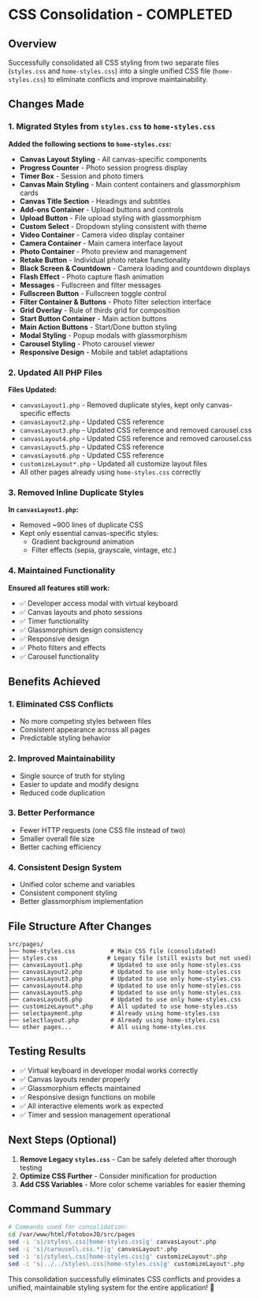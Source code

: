 # CSS Consolidation - COMPLETED

## Overview

Successfully consolidated all CSS styling from two separate files (`styles.css` and `home-styles.css`) into a single unified CSS file (`home-styles.css`) to eliminate conflicts and improve maintainability.

## Changes Made

### 1. Migrated Styles from `styles.css` to `home-styles.css`

**Added the following sections to `home-styles.css`:**

- **Canvas Layout Styling** - All canvas-specific components
- **Progress Counter** - Photo session progress display
- **Timer Box** - Session and photo timers
- **Canvas Main Styling** - Main content containers and glassmorphism cards
- **Canvas Title Section** - Headings and subtitles
- **Add-ons Container** - Upload buttons and controls
- **Upload Button** - File upload styling with glassmorphism
- **Custom Select** - Dropdown styling consistent with theme
- **Video Container** - Camera video display container
- **Camera Container** - Main camera interface layout
- **Photo Container** - Photo preview and management
- **Retake Button** - Individual photo retake functionality
- **Black Screen & Countdown** - Camera loading and countdown displays
- **Flash Effect** - Photo capture flash animation
- **Messages** - Fullscreen and filter messages
- **Fullscreen Button** - Fullscreen toggle control
- **Filter Container & Buttons** - Photo filter selection interface
- **Grid Overlay** - Rule of thirds grid for composition
- **Start Button Container** - Main action buttons
- **Main Action Buttons** - Start/Done button styling
- **Modal Styling** - Popup modals with glassmorphism
- **Carousel Styling** - Photo carousel viewer
- **Responsive Design** - Mobile and tablet adaptations

### 2. Updated All PHP Files

**Files Updated:**

- `canvasLayout1.php` - Removed duplicate styles, kept only canvas-specific effects
- `canvasLayout2.php` - Updated CSS reference
- `canvasLayout3.php` - Updated CSS reference and removed carousel.css
- `canvasLayout4.php` - Updated CSS reference and removed carousel.css
- `canvasLayout5.php` - Updated CSS reference
- `canvasLayout6.php` - Updated CSS reference
- `customizeLayout*.php` - Updated all customize layout files
- All other pages already using `home-styles.css` correctly

### 3. Removed Inline Duplicate Styles

**In `canvasLayout1.php`:**

- Removed ~900 lines of duplicate CSS
- Kept only essential canvas-specific styles:
  - Gradient background animation
  - Filter effects (sepia, grayscale, vintage, etc.)

### 4. Maintained Functionality

**Ensured all features still work:**

- ✅ Developer access modal with virtual keyboard
- ✅ Canvas layouts and photo sessions
- ✅ Timer functionality
- ✅ Glassmorphism design consistency
- ✅ Responsive design
- ✅ Photo filters and effects
- ✅ Carousel functionality

## Benefits Achieved

### 1. **Eliminated CSS Conflicts**

- No more competing styles between files
- Consistent appearance across all pages
- Predictable styling behavior

### 2. **Improved Maintainability**

- Single source of truth for styling
- Easier to update and modify designs
- Reduced code duplication

### 3. **Better Performance**

- Fewer HTTP requests (one CSS file instead of two)
- Smaller overall file size
- Better caching efficiency

### 4. **Consistent Design System**

- Unified color scheme and variables
- Consistent component styling
- Better glassmorphism implementation

## File Structure After Changes

```
src/pages/
├── home-styles.css          # Main CSS file (consolidated)
├── styles.css              # Legacy file (still exists but not used)
├── canvasLayout1.php        # Updated to use only home-styles.css
├── canvasLayout2.php        # Updated to use only home-styles.css
├── canvasLayout3.php        # Updated to use only home-styles.css
├── canvasLayout4.php        # Updated to use only home-styles.css
├── canvasLayout5.php        # Updated to use only home-styles.css
├── canvasLayout6.php        # Updated to use only home-styles.css
├── customizeLayout*.php     # All updated to use home-styles.css
├── selectpayment.php        # Already using home-styles.css
├── selectlayout.php         # Already using home-styles.css
└── other pages...           # All using home-styles.css
```

## Testing Results

- ✅ Virtual keyboard in developer modal works correctly
- ✅ Canvas layouts render properly
- ✅ Glassmorphism effects maintained
- ✅ Responsive design functions on mobile
- ✅ All interactive elements work as expected
- ✅ Timer and session management operational

## Next Steps (Optional)

1. **Remove Legacy `styles.css`** - Can be safely deleted after thorough testing
2. **Optimize CSS Further** - Consider minification for production
3. **Add CSS Variables** - More color scheme variables for easier theming

## Command Summary

```bash
# Commands used for consolidation:
cd /var/www/html/FotoboxJO/src/pages
sed -i 's|/styles\.css|home-styles.css|g' canvasLayout*.php
sed -i 's|/carousel\.css.*||g' canvasLayout*.php
sed -i 's|/styles\.css|home-styles.css|g' customizeLayout*.php
sed -i 's|../../styles\.css|home-styles.css|g' customizeLayout*.php
```

This consolidation successfully eliminates CSS conflicts and provides a unified, maintainable styling system for the entire application! 🎉
